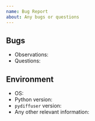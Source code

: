 ```yaml
---
name: Bug Report
about: Any bugs or questions
---
```


## Bugs

- Observations:
- Questions:

## Environment

- OS:
- Python version:
- `pydiffuser` version:
- Any other relevant information:
